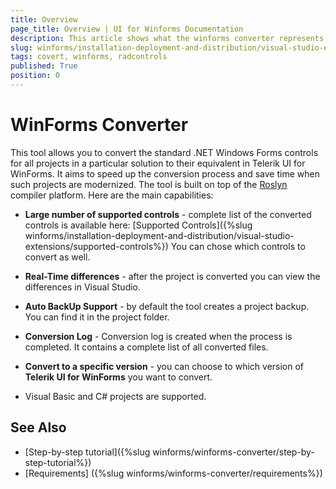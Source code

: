 ```yaml
---
title: Overview
page_title: Overview | UI for Winforms Documentation
description: This article shows what the winforms converter represents and what it supports. 
slug: winforms/installation-deployment-and-distribution/visual-studio-extensions/winforms-converter
tags: covert, winforms, radcontrols
published: True
position: 0
---
```


# WinForms Converter

This tool allows you to convert the standard .NET Windows Forms controls for all projects in a particular solution to their equivalent in Telerik UI for WinForms. It aims to speed up the conversion process and save time when such projects are modernized. The tool is built on top of the [Roslyn](https://roslyn.codeplex.com/) compiler platform. Here are the main capabilities:

* __Large number of supported controls__ - complete list of the converted controls is available here: [Supported Controls]({%slug winforms/installation-deployment-and-distribution/visual-studio-extensions/supported-controls%}) You can chose which controls to convert as well.

* __Real-Time differences__ - after the project is converted you can view the differences in Visual Studio.

* __Auto BackUp Support__ - by default the tool creates a project backup. You can find it in the project folder.  

* __Conversion Log__ - Conversion log is created when the process is completed. It contains a complete list of all converted files.   

* __Convert to a specific version__ - you can choose to which version of __Telerik UI for WinForms__ you want to convert. 

* Visual Basic and C# projects are supported. 

## See Also

* [Step-by-step tutorial]({%slug winforms/winforms-converter/step-by-step-tutorial%})
* [Requirements] ({%slug winforms/winforms-converter/requirements%})

